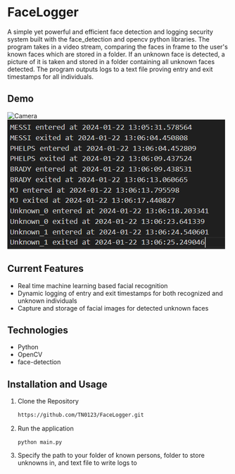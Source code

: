 # FaceLogger

A simple yet powerful and efficient face detection and logging security system built with the face_detection and opencv python libraries. The program takes in a video stream, comparing the faces in frame to the user's known faces which are stored in a folder. If an unknown face is detected, a picture of it is taken and stored in a folder containing all unknown faces detected. The program outputs logs to a text file proving entry and exit timestamps for all individuals.

## Demo

<img src="https://github.com/TN0123/FaceLogger/blob/main/Demos/FaceLoggerDemo.gif" alt="Camera"/>
<img src="https://github.com/TN0123/FaceLogger/blob/main/Demos/Logs.png" alt="Logs"/>

## Current Features

- Real time machine learning based facial recognition
- Dynamic logging of entry and exit timestamps for both recognized and unknown individuals
- Capture and storage of facial images for detected unknown faces

## Technologies

- Python
- OpenCV
- face-detection

## Installation and Usage
1. Clone the Repository
   ```sh
   https://github.com/TN0123/FaceLogger.git
   ```
2. Run the application
   ```
   python main.py
   ```
3. Specify the path to your folder of known persons, folder to store unknowns in, and text file to write logs to
